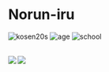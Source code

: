 # Norun-iru

![kosen20s](https://img.shields.io/badge/kosen-20s-skyblue?style=for-the-badge)
![age](https://img.shields.io/badge/age-19-green?style=for-the-badge)
![school](https://img.shields.io/badge/school-NIT,%20Ibaraki%20College-8d2d3f?style=for-the-badge)<br>


<br><a href="https://github.com/anuraghazra/github-readme-stats">
  <img align="left" src="https://github-readme-stats.vercel.app/api?username=Norun-iru&count_private=false&show_icons=true" />
</a>
<a href="https://github.com/anuraghazra/github-readme-stats">
  <img align="left" src="https://github-readme-stats.vercel.app/api/top-langs/?username=Norun-iru" />
</a>
